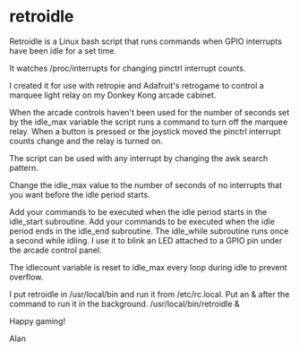 # retroidle
Retroidle is a Linux bash script that runs commands when GPIO interrupts have been idle for a set time.

It watches /proc/interrupts for changing pinctrl interrupt counts.

I created it for use with retropie and Adafruit's retrogame to control a marquee light relay on my Donkey Kong arcade cabinet.

When the arcade controls haven't been used for the number of seconds set by the idle_max variable the script runs a command to turn off
the marquee relay. When a button is pressed or the joystick moved the pinctrl interrupt counts change and the relay is turned on.

The script can be used with any interrupt by changing the awk search pattern.

Change the idle_max value to the number of seconds of no interrupts that you want before the idle period starts.

Add your commands to be executed when the idle period starts in the idle_start subroutine.
Add your commands to be executed when the idle period ends in the idle_end subroutine.
The idle_while subroutine runs once a second while idling. I use it to blink an LED attached to a GPIO pin under the arcade control panel.

The idlecount variable is reset to idle_max every loop during idle to prevent overflow. 

I put retroidle in /usr/local/bin and run it from /etc/rc.local. Put an & after the command to run it in the background.
/usr/local/bin/retroidle &

Happy gaming!

Alan
